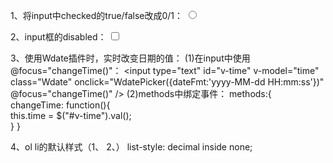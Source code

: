 1、将input中checked的true/false改成0/1：
	<input type="radio" v-bind:true-value="1" v-bind:false-value="0"  v-model="demo.test1"/></div>
    
2、input框的disabled：
	 <input type="checkbox" v-model="demo.test2" :disabled="demo.isDisabled">
     
3、使用Wdate插件时，实时改变日期的值：
	(1)在input中使用@focus="changeTime()"：
		<input type="text" id="v-time" v-model="time" class="Wdate" 
        onclick="WdatePicker({dateFmt:'yyyy-MM-dd HH:mm:ss'})" @focus="changeTime()" />
	(2)methods中绑定事件：
		methods:{
			changeTime: function(){                 
    			this.time = $("#v-time").val();               
			}
		}
        
4、ol li的默认样式（1、  2、）
      list-style: decimal inside none;
    